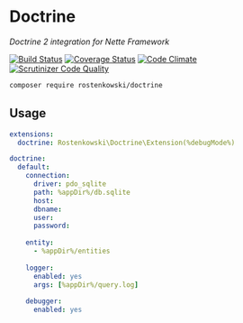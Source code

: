# Doctrine

*Doctrine 2 integration for Nette Framework*

[![Build Status](https://travis-ci.org/rostenkowski/doctrine.svg?branch=master)](https://travis-ci.org/rostenkowski/doctrine)
[![Coverage Status](https://coveralls.io/repos/github/rostenkowski/doctrine/badge.svg)](https://coveralls.io/github/rostenkowski/doctrine)
[![Code Climate](https://codeclimate.com/github/rostenkowski/doctrine/badges/gpa.svg)](https://codeclimate.com/github/rostenkowski/doctrine)
[![Scrutinizer Code Quality](https://scrutinizer-ci.com/g/rostenkowski/doctrine/badges/quality-score.png?b=master)](https://scrutinizer-ci.com/g/rostenkowski/doctrine/?branch=master)

```bash
composer require rostenkowski/doctrine
```
## Usage
```yaml
extensions: 
  doctrine: Rostenkowski\Doctrine\Extension(%debugMode%) 

doctrine:
  default:
    connection:
      driver: pdo_sqlite 
      path: %appDir%/db.sqlite 
      host:  
      dbname: 
      user: 
      password: 
         
    entity: 
      - %appDir%/entities 
    
    logger:
      enabled: yes
      args: [%appDir%/query.log]
      
    debugger:
      enabled: yes
```
